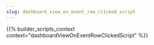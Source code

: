 ```yaml
---
slug: dashboard_view_on_event_row_clicked_script
---
```


{{% builder_scripts_context context="dashboardViewOnEventRowClickedScript" %}}

